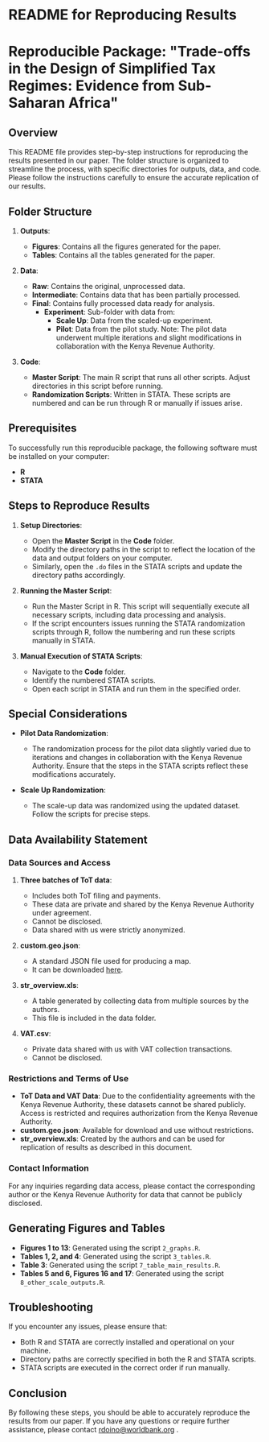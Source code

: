 # README for Reproducing Results
# Reproducible Package: "Trade-offs in the Design of Simplified Tax Regimes: Evidence from Sub-Saharan Africa"
## Overview

This README file provides step-by-step instructions for reproducing the results presented in our paper. The folder structure is organized to streamline the process, with specific directories for outputs, data, and code. Please follow the instructions carefully to ensure the accurate replication of our results.

## Folder Structure

1. **Outputs**:
    - **Figures**: Contains all the figures generated for the paper.
    - **Tables**: Contains all the tables generated for the paper.

2. **Data**:
    - **Raw**: Contains the original, unprocessed data.
    - **Intermediate**: Contains data that has been partially processed.
    - **Final**: Contains fully processed data ready for analysis.
        - **Experiment**: Sub-folder with data from:
            - **Scale Up**: Data from the scaled-up experiment.
            - **Pilot**: Data from the pilot study. Note: The pilot data underwent multiple iterations and slight modifications in collaboration with the Kenya Revenue Authority.

3. **Code**:
    - **Master Script**: The main R script that runs all other scripts. Adjust directories in this script before running.
    - **Randomization Scripts**: Written in STATA. These scripts are numbered and can be run through R or manually if issues arise.

## Prerequisites

To successfully run this reproducible package, the following software must be installed on your computer:

- **R**
- **STATA**

## Steps to Reproduce Results

1. **Setup Directories**:
    - Open the **Master Script** in the **Code** folder.
    - Modify the directory paths in the script to reflect the location of the data and output folders on your computer.
    - Similarly, open the `.do` files in the STATA scripts and update the directory paths accordingly.

2. **Running the Master Script**:
    - Run the Master Script in R. This script will sequentially execute all necessary scripts, including data processing and analysis.
    - If the script encounters issues running the STATA randomization scripts through R, follow the numbering and run these scripts manually in STATA.

3. **Manual Execution of STATA Scripts**:
    - Navigate to the **Code** folder.
    - Identify the numbered STATA scripts.
    - Open each script in STATA and run them in the specified order.

## Special Considerations

- **Pilot Data Randomization**:
    - The randomization process for the pilot data slightly varied due to iterations and changes in collaboration with the Kenya Revenue Authority. Ensure that the steps in the STATA scripts reflect these modifications accurately.

- **Scale Up Randomization**:
    - The scale-up data was randomized using the updated dataset. Follow the scripts for precise steps.

## Data Availability Statement

### Data Sources and Access

1. **Three batches of ToT data**:
    - Includes both ToT filing and payments.
    - These data are private and shared by the Kenya Revenue Authority under agreement.
    - Cannot be disclosed.
    - Data shared with us were strictly anonymized.

2. **custom.geo.json**:
    - A standard JSON file used for producing a map.
    - It can be downloaded [here](https://geojson-maps.kyd.au/).

3. **str_overview.xls**:
    - A table generated by collecting data from multiple sources by the authors.
    - This file is included in the data folder.

4. **VAT.csv**:
    - Private data shared with us with VAT collection transactions.
    - Cannot be disclosed.

### Restrictions and Terms of Use

- **ToT Data and VAT Data**: Due to the confidentiality agreements with the Kenya Revenue Authority, these datasets cannot be shared publicly. Access is restricted and requires authorization from the Kenya Revenue Authority.
- **custom.geo.json**: Available for download and use without restrictions.
- **str_overview.xls**: Created by the authors and can be used for replication of results as described in this document.

### Contact Information

For any inquiries regarding data access, please contact the corresponding author or the Kenya Revenue Authority for data that cannot be publicly disclosed.

## Generating Figures and Tables

- **Figures 1 to 13**: Generated using the script `2_graphs.R`.
- **Tables 1, 2, and 4**: Generated using the script `3_tables.R`.
- **Table 3**: Generated using the script `7_table_main_results.R`.
- **Tables 5 and 6, Figures 16 and 17**: Generated using the script `8_other_scale_outputs.R`.

## Troubleshooting

If you encounter any issues, please ensure that:

- Both R and STATA are correctly installed and operational on your machine.
- Directory paths are correctly specified in both the R and STATA scripts.
- STATA scripts are executed in the correct order if run manually.

## Conclusion

By following these steps, you should be able to accurately reproduce the results from our paper. If you have any questions or require further assistance, please contact rdoino@worldbank.org .

